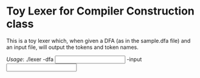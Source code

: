 Toy Lexer for Compiler Construction class
=========================================

This is a toy lexer which, when given a DFA (as in the sample.dfa file) and an input file, will output the tokens and token names.

*Usage*:
	./lexer -dfa <input dfa file> -input <input code file>
